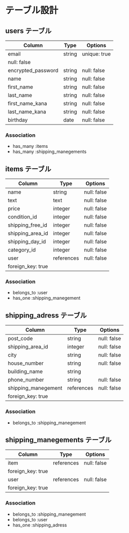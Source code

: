 # テーブル設計

## users テーブル

| Column              | Type       | Options      |
| --------            | ------     | -----------  |
| email               | string     | unique: true |
|                                    null: false  |
| encrypted_password  | string     | null: false  |
| name                | string     | null: false  |
| first_name          | string     | null: false  |
| last_name           | string     | null: false  |
| first_name_kana     | string     | null: false  |
| last_name_kana      | string     | null: false  |
| birthday            | date       | null: false  |

### Association

- has_many :items
- has_many :shipping_manegements

## items テーブル

| Column           | Type       | Options           |
| --------         | ------     | -----------       |
| name             | string     | null: false       |
| text             | text       | null: false       |
| price            | integer    | null: false       |
| condition_id     | integer    | null: false       |
| shipping_free_id | integer    | null: false       |
| shipping_area_id | integer    | null: false       |
| shipping_day_id  | integer    | null: false       |
| category_id      | integer    | null: false       |
| user             | references | null: false       |
|                                 foreign_key: true |

### Association

- belongs_to :user
- has_one :shipping_manegement

## shipping_adress テーブル

| Column              | Type       | Options           |
| --------            | ------     | -----------       |
| post_code           | string     | null: false       |
| shipping_area_id    | integer    | null: false       |
| city                | string     | null: false       |
| house_number        | string     | null: false       |
| building_name       | string     |                   |
| phone_number        | string     | null: false       |
| shipping_manegement | references | null: false       |
|                                    foreign_key: true |

### Association

- belongs_to :shipping_manegement

## shipping_manegements テーブル

| Column          | Type       | Options           |
| --------        | ------     | -----------       |
| item            | references | null: false       |
|                                foreign_key: true |
| user            | references | null: false       |
|                                foreign_key: true |

### Association

- belongs_to :shipping_manegement
- belongs_to :user
- has_one :shipping_adress